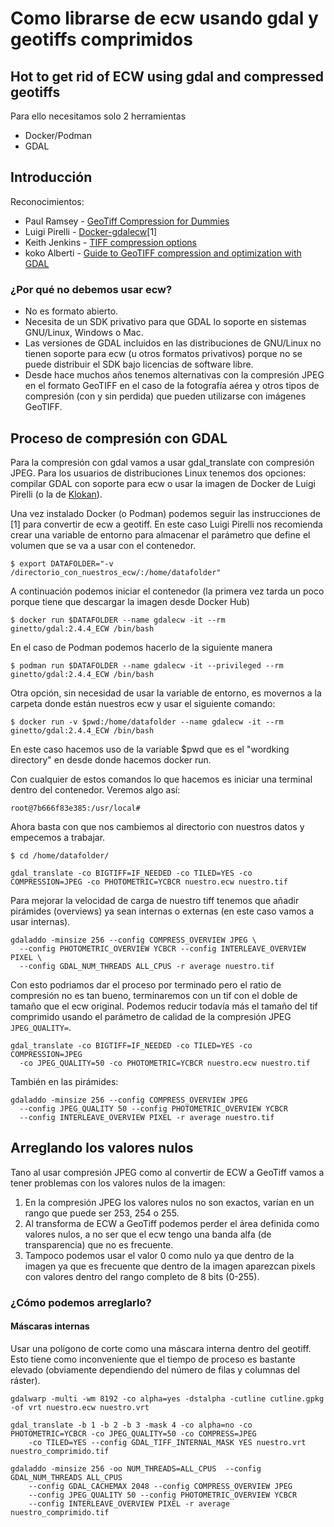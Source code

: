 # Como librarse de ecw usando gdal y geotiffs comprimidos
## Hot to get rid of ECW using gdal and compressed geotiffs

Para ello necesitamos solo 2 herramientas
- Docker/Podman
- GDAL

## Introducción

Reconocimientos:
* Paul Ramsey - [GeoTiff Compression for Dummies](http://blog.cleverelephant.ca/2015/02/geotiff-compression-for-dummies.html)
* Luigi Pirelli - [Docker-gdalecw](https://github.com/luipir/docker-gdalecw)[1]
* Keith Jenkins - [TIFF compression options](https://gist.github.com/kgjenkins/877ff0bf7aef20f87895a6e93d61fb43)
* koko Alberti - [Guide to GeoTIFF compression and optimization with GDAL](https://kokoalberti.com/articles/geotiff-compression-optimization-guide/)

### ¿Por qué no debemos usar ecw?
- No es formato abierto.
- Necesita de un SDK privativo para que GDAL lo soporte en sistemas GNU/Linux, Windows o Mac.
- Las versiones de GDAL incluidos en las distribuciones de GNU/Linux no tienen soporte para ecw (u otros formatos privativos) porque no se puede distribuir el SDK bajo licencias de software libre.
- Desde hace muchos años tenemos alternativas con la compresión JPEG en el formato GeoTIFF en el caso de la fotografía aérea y otros tipos de compresión (con y sin perdida) que pueden utilizarse con imágenes GeoTIFF.

## Proceso de compresión con GDAL

Para la compresión con gdal vamos a usar gdal_translate con compresión JPEG. Para los usuarios de distribuciones Linux tenemos dos opciones: compilar GDAL con soporte para ecw o usar la imagen de Docker de Luigi Pirelli (o la de [Klokan](https://gist.github.com/klokan/bfd4a07e8072ffae4bb6)).

Una vez instalado Docker (o Podman) podemos seguir las instrucciones de [1] para convertir de ecw a geotiff. En este caso Luigi Pirelli nos recomienda crear una variable de entorno para almacenar el parámetro que define el volumen que se va a usar con el contenedor.

`$ export DATAFOLDER="-v /directorio_con_nuestros_ecw/:/home/datafolder"`

A continuación podemos iniciar el contenedor (la primera vez tarda un poco porque tiene que descargar la imagen desde Docker Hub)

`$ docker run $DATAFOLDER --name gdalecw -it --rm ginetto/gdal:2.4.4_ECW /bin/bash`

En el caso de Podman podemos hacerlo de la siguiente manera

`$ podman run $DATAFOLDER --name gdalecw -it --privileged --rm ginetto/gdal:2.4.4_ECW /bin/bash`

Otra opción, sin necesidad de usar la variable de entorno, es movernos a la carpeta donde están nuestros ecw y usar el siguiente comando:

`$ docker run -v $pwd:/home/datafolder --name gdalecw -it --rm ginetto/gdal:2.4.4_ECW /bin/bash`

En este caso hacemos uso de la variable $pwd que es el "wordking directory" en desde donde hacemos docker run.

Con cualquier de estos comandos lo que hacemos es iniciar una terminal dentro del contenedor. Veremos algo así:

`root@7b666f83e385:/usr/local# `

Ahora basta con que nos cambiemos al directorio con nuestros datos y empecemos a trabajar.

`$ cd /home/datafolder/`

`gdal_translate -co BIGTIFF=IF_NEEDED -co TILED=YES -co COMPRESSION=JPEG -co PHOTOMETRIC=YCBCR nuestro.ecw nuestro.tif`

Para mejorar la velocidad de carga de nuestro tiff tenemos que añadir pirámides (overviews) ya sean internas o externas (en este caso vamos a usar internas).
```
gdaladdo -minsize 256 --config COMPRESS_OVERVIEW JPEG \
  --config PHOTOMETRIC_OVERVIEW YCBCR --config INTERLEAVE_OVERVIEW PIXEL \
  --config GDAL_NUM_THREADS ALL_CPUS -r average nuestro.tif
```

Con esto podriamos dar el proceso por terminado pero el ratio de compresión no es tan bueno, terminaremos con un tif con el doble de tamaño que el ecw original. Podemos reducir todavía más el tamaño del tif comprimido usando el parámetro de calidad de la compresión JPEG `JPEG_QUALITY=`.
```
gdal_translate -co BIGTIFF=IF_NEEDED -co TILED=YES -co COMPRESSION=JPEG
  -co JPEG_QUALITY=50 -co PHOTOMETRIC=YCBCR nuestro.ecw nuestro.tif
```
También en las pirámides:
```
gdaladdo -minsize 256 --config COMPRESS_OVERVIEW JPEG 
  --config JPEG_QUALITY 50 --config PHOTOMETRIC_OVERVIEW YCBCR 
  --config INTERLEAVE_OVERVIEW PIXEL -r average nuestro.tif
```
## Arreglando los valores nulos

Tano al usar compresión JPEG como al convertir de ECW a GeoTiff vamos a tener problemas con los valores nulos de la imagen:
1. En la compresión JPEG los valores nulos no son exactos, varían en un rango que puede ser 253, 254 o 255. 
2. Al transforma de ECW a GeoTiff podemos perder el área definida como valores nulos, a no ser que el ecw tengo una banda alfa (de transparencia) que no es frecuente.
3. Tampoco podemos usar el valor 0 como nulo ya que dentro de la imagen ya que es frecuente que dentro de la imagen aparezcan pixels con valores dentro del rango completo de 8 bits (0-255).

### ¿Cómo podemos arreglarlo?
#### Máscaras internas
Usar una polígono de corte como una máscara interna dentro del geotiff. Esto tiene como inconveniente que el tiempo de proceso es bastante elevado (obviamente dependiendo del número de filas y columnas del ráster).
```
gdalwarp -multi -wm 8192 -co alpha=yes -dstalpha -cutline cutline.gpkg -of vrt nuestro.ecw nuestro.vrt

gdal_translate -b 1 -b 2 -b 3 -mask 4 -co alpha=no -co PHOTOMETRIC=YCBCR -co JPEG_QUALITY=50 -co COMPRESS=JPEG 
	-co TILED=YES --config GDAL_TIFF_INTERNAL_MASK YES nuestro.vrt nuestro_comprimido.tif

gdaladdo -minsize 256 -oo NUM_THREADS=ALL_CPUS  --config GDAL_NUM_THREADS ALL_CPUS 
	--config GDAL_CACHEMAX 2048 --config COMPRESS_OVERVIEW JPEG 
	--config JPEG_QUALITY 50 --config PHOTOMETRIC_OVERVIEW YCBCR 
	--config INTERLEAVE_OVERVIEW PIXEL -r average nuestro_comprimido.tif
```








